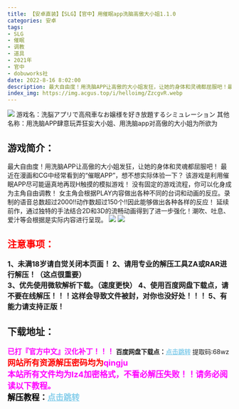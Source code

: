 ```yaml
---
title: 【安卓直装】【SLG】【官中】用催眠app洗脑高傲大小姐1.1.0
categories: 安卓
tags:
- SLG
- 催眠
- 调教
- 道具
- 2021年
- 官中
- dobuworks社
date: 2022-8-16 8:02:00
description: 最大自由度！用洗脑APP让高傲的大小姐发狂，让她的身体和灵魂都屈服吧！最近在漫画和CG中经常看到的“催眠APP”，想不想实际体验一下？该游戏是利用催眠APP尽可能逼真地再现H触摸的模拟游戏！
index_img: https://img.acgus.top/i/helloimg/ZzcgvR.webp
---
```

![](https://img.acgus.top/i/helloimg/ZzcgvR.webp)
游戏名：洗脳アプリで高飛車なお嬢様を好き放題するシミュレーション
其他名称：用洗脑APP肆意玩弄狂妄大小姐、用洗脑app对高傲的大小姐为所欲为

## 游戏简介：
最大自由度！用洗脑APP让高傲的大小姐发狂，让她的身体和灵魂都屈服吧！
最近在漫画和CG中经常看到的“催眠APP”，想不想实际体验一下？
该游戏是利用催眠APP尽可能逼真地再现H触摸的模拟游戏！
没有固定的游戏流程，你可以化身成为主角自由调教！
女主角会根据PLAY内容做出各种不同的台词和动画的反应。录制的语音总数超过2000!!动作数超过150个!!因此能够做出各种各样的反应！
延续前作，通过独特的手法结合2D和3D的流畅动画得到了进一步强化！潮吹、吐息、爱汁等会根据是实际内容进行呈现。
![](https://img.acgus.top/i/helloimg/ZzckYz.webp)
![](https://img.acgus.top/i/helloimg/ZzcVeA.webp)
<br>







## <font color=#FF0000 >注意事项：</font>
<font size=3><b>1、未满18岁请自觉关闭本页面！
2、请用专业的解压工具ZA或RAR进行解压！（这点很重要）  
3、优先使用微软解析下载。（速度更快）
4、使用百度网盘下载点，请不要在线解压！！！这样会导致文件被封，对你也没好处！！！
5、有能力请支持正版！</b></font>

## 下载地址：
<font color=#FF00FF size=3>**已打『官方中文』汉化补丁！！！**</font>
<b>百度网盘下载点：</b><a href="https://pan.baidu.com/s/1JbJvpnqqvNPhvi5MoMxpHg?pwd=68wz" style="color: #87CEEB;"><b>点击跳转</b></a> 提取码:68wz
<a style="padding: 0" href="https://post.qingju.org/AD/"><img style="max-width:100%" src="https://img.acgus.top/i/2024/07/478f689b8021d8d499ab43d21acf137a.gif" alt=""></a>
<b><font color=#FF0000 size=4>网站所有资源解压密码均为</b></font><b><font color=#FF00FF size=4>qingju</font><font color=#FF0000 ></font></b><br><b><font color=#FF00FF size=4>本站所有文件均为lz4加密格式，不看必解压失败！！请务必阅读以下教程。</b></font><br><b><font color=#000 size=4>解压教程：</b><a href="https://post.qingju.org/tutorial/000/" style="color: #87CEEB;"><b>点击跳转</b></a>